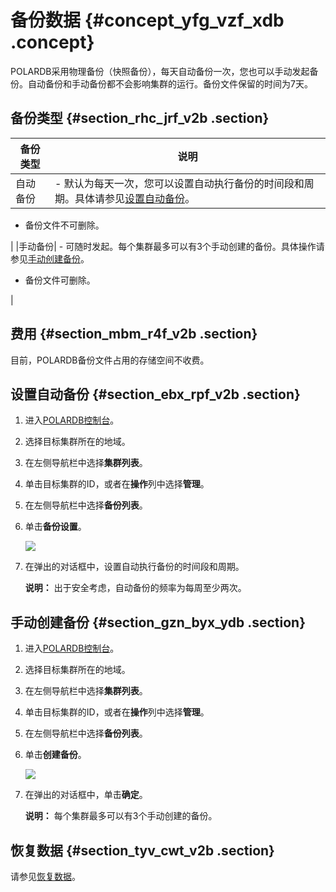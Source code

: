# 备份数据 {#concept_yfg_vzf_xdb .concept}

POLARDB采用物理备份（快照备份），每天自动备份一次，您也可以手动发起备份。自动备份和手动备份都不会影响集群的运行。备份文件保留的时间为7天。

## 备份类型 {#section_rhc_jrf_v2b .section}

|备份类型|说明|
|----|--|
|自动备份| -   默认为每天一次，您可以设置自动执行备份的时间段和周期。具体请参见[设置自动备份](#)。
-   备份文件不可删除。

 |
|手动备份| -   可随时发起。每个集群最多可以有3个手动创建的备份。具体操作请参见[手动创建备份](#)。
-   备份文件可删除。

 |

## 费用 {#section_mbm_r4f_v2b .section}

目前，POLARDB备份文件占用的存储空间不收费。

## 设置自动备份 {#section_ebx_rpf_v2b .section}

1.  进入[POLARDB控制台](https://polardb.console.aliyun.com/)。
2.  选择目标集群所在的地域。
3.  在左侧导航栏中选择**集群列表**。
4.  单击目标集群的ID，或者在**操作**列中选择**管理**。
5.  在左侧导航栏中选择**备份列表**。
6.  单击**备份设置**。

    ![](http://static-aliyun-doc.oss-cn-hangzhou.aliyuncs.com/assets/img/13774/153953223711827_zh-CN.png)

7.  在弹出的对话框中，设置自动执行备份的时间段和周期。

    **说明：** 出于安全考虑，自动备份的频率为每周至少两次。


## 手动创建备份 {#section_gzn_byx_ydb .section}

1.  进入[POLARDB控制台](https://polardb.console.aliyun.com/)。
2.  选择目标集群所在的地域。
3.  在左侧导航栏中选择**集群列表**。
4.  单击目标集群的ID，或者在**操作**列中选择**管理**。
5.  在左侧导航栏中选择**备份列表**。
6.  单击**创建备份**。

    ![](http://static-aliyun-doc.oss-cn-hangzhou.aliyuncs.com/assets/img/13774/153953223811857_zh-CN.png)

7.  在弹出的对话框中，单击**确定**。

    **说明：** 每个集群最多可以有3个手动创建的备份。


## 恢复数据 {#section_tyv_cwt_v2b .section}

请参见[恢复数据](cn.zh-CN/用户指南/备份与恢复/恢复数据.md)。

